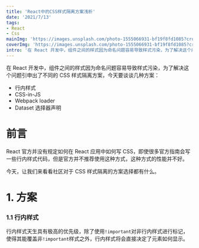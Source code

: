 ```yaml
---
title: 'React中的CSS样式隔离方案浅析'
date: '2021/7/13'
tags:
- React
- Css
mainImg: 'https://images.unsplash.com/photo-1555066931-bf19f8fd1085?crop=entropy&cs=tinysrgb&fit=max&fm=jpg&ixid=MnwxNjUyNjZ8MHwxfHJhbmRvbXx8fHx8fHx8fDE2MjYxMjA2NjU&ixlib=rb-1.2.1&q=80&w=1080'
coverImg: 'https://images.unsplash.com/photo-1555066931-bf19f8fd1085?crop=entropy&cs=tinysrgb&fit=max&fm=jpg&ixid=MnwxNjUyNjZ8MHwxfHJhbmRvbXx8fHx8fHx8fDE2MjYxMjA2NjU&ixlib=rb-1.2.1&q=80&w=400'
intro: '在 React 开发中，组件之间的样式因为命名问题容易导致样式污染，为了解决这个问题引申出了不同的 CSS 样式隔离方案。'
---
```


在 React 开发中，组件之间的样式因为命名问题容易导致样式污染，为了解决这个问题引申出了不同的 CSS 样式隔离方案，今天要谈谈几种方案：

- 行内样式
- CSS-in-JS
- Webpack loader
- Dataset 选择器声明

# 前言

React 官方并没有规定如何在 React 应用中如何写 CSS，即使很多官方指南会写一些行内样式代码，但是官方并不推荐使用这种方式，这种方式的性能并不好。

今天，让我们来看看社区对于 CSS 样式隔离的方案选择都有什么。

# 1. 方案

### 1.1 行内样式

行内样式天生具有极高的优先级，除了使用`!important`对非行内样式进行标记，使得其能覆盖非`!important`样式之外，行内样式将会直接决定了元素如何显示。
